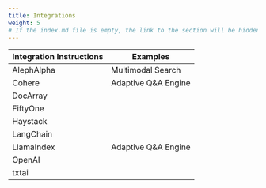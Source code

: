 ```yaml
---
title: Integrations
weight: 5
# If the index.md file is empty, the link to the section will be hidden from the sidebar
---
```


| Integration Instructions | Examples  |  
|---|---| 
|AlephAlpha| Multimodal Search | 
|Cohere | Adaptive Q&A Engine|  
|DocArray |   
|FiftyOne|  
|Haystack |  
|LangChain |  
|LlamaIndex | Adaptive Q&A Engine|  
|OpenAI |   
|txtai  |   

